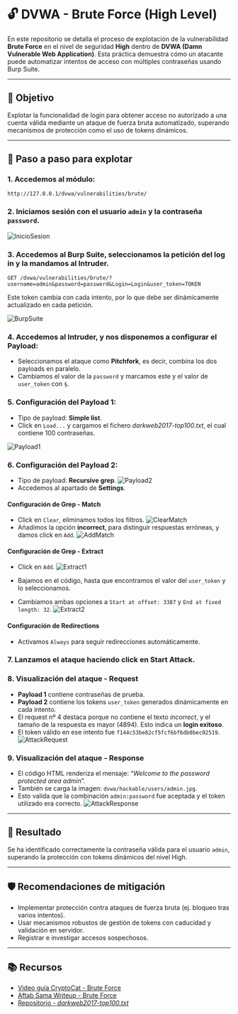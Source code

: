 # 🔓 DVWA - Brute Force (High Level)

En este repositorio se detalla el proceso de explotación de la vulnerabilidad **Brute Force** en el nivel de seguridad **High** dentro de **DVWA (Damn Vulnerable Web Application)**. Esta práctica demuestra cómo un atacante puede automatizar intentos de acceso con múltiples contraseñas usando Burp Suite.

---

## 🎯 Objetivo

Explotar la funcionalidad de login para obtener acceso no autorizado a una cuenta válida mediante un ataque de fuerza bruta automatizado, superando mecanismos de protección como el uso de tokens dinámicos.

---

## 🧪 Paso a paso para explotar

### 1. Accedemos al módulo:
```
http://127.0.0.1/dvwa/vulnerabilities/brute/
```

### 2. Iniciamos sesión con el usuario `admin` y la contraseña `password`. 

![InicioSesion](assets/BF_InicioSesion.png) 

### 3. Accedemos al **Burp Suite**, seleccionamos la petición del log in y la mandamos al **Intruder**.
```
GET /dvwa/vulnerabilities/brute/?username=admin&password=password&Login=Login&user_token=TOKEN
```
Este token cambia con cada intento, por lo que debe ser dinámicamente actualizado en cada petición. 

![BurpSuite](assets/BF_BurpSuite.png) 

### 4. Accedemos al **Intruder**, y nos disponemos a configurar el **Payload**:
 - Seleccionamos el ataque como **Pitchfork**, es decir, combina los dos payloads en paralelo.
 - Cambiamos el valor de la `password` y marcamos este y el valor de `user_token` con `§`.

### 5. Configuración del **Payload 1**: 
 - Tipo de payload: **Simple list**.
 - Click en `Load...` y cargamos el fichero *darkweb2017-top100.txt*, el cual contiene 100 contraseñas.

![Payload1](assets/BF_Payload1.png) 

### 6. Configuración del **Payload 2**: 
 - Tipo de payload: **Recursive grep**.
 ![Payload2](assets/BF_Payload2.png)
 - Accedemos al apartado de **Settings**.

#### **Configuración de Grep - Match**
  - Click en `Clear`, eliminamos todos los filtros.
  ![ClearMatch](assets/BF_ClearMatch.png)
  - Añadimos la opción **incorrect**, para distinguir respuestas erróneas, y damos click en `Add`.
  ![AddMatch](assets/BF_AddMatch.png)

#### **Configuración de Grep - Extract**
  - Click en `Add`.
  ![Extract1](assets/BF_Extract1.png) 
  
  - Bajamos en el código, hasta que encontramos el valor del `user_token` y lo seleccionamos.
  - Cambiamos ambas opciones a `Start at offset: 3387` y `End at fixed length: 32`.
  ![Extract2](assets/BF_Extract2.png) 

#### **Configuración de Redirections**
   - Activamos `Always` para seguir redirecciones automáticamente.

### 7. Lanzamos el ataque haciendo click en **Start Attack**.

### 8. **Visualización del ataque - Request**
 - **Payload 1** contiene contraseñas de prueba.
 - **Payload 2** contiene los tokens `user_token` generados dinámicamente en cada intento.
 - El request nº 4 destaca porque no contiene el texto *incorrect*, y el tamaño de la respuesta es mayor (4894). Esto indica un **login exitoso**.
 - El token válido en ese intento fue `f144c53be82cf5fcf6bf6db0bec02519`.
  ![AttackRequest](assets/BF_AttackRequest.png)

### 9. **Visualización del ataque - Response**
 - El código HTML renderiza el mensaje: “*Welcome to the password protected area admin*”.
 - También se carga la imagen: `dvwa/hackable/users/admin.jpg`.
 - Esto valida que la combinación `admin:password` fue aceptada y el token utilizado era correcto.
  ![AttackResponse](assets/BF_AttackResponse.png)

---

## 📌 Resultado

Se ha identificado correctamente la contraseña válida para el usuario `admin`, superando la protección con tokens dinámicos del nivel High.

---

## 🛡️ Recomendaciones de mitigación

- Implementar protección contra ataques de fuerza bruta (ej. bloqueo tras varios intentos).
- Usar mecanismos robustos de gestión de tokens con caducidad y validación en servidor.
- Registrar e investigar accesos sospechosos.

---

## 📚 Recursos

- [Video guía CryptoCat - Brute Force](https://www.youtube.com/watch?v=SWzxoK6DAE4&list=PLHUKi1UlEgOJLPSFZaFKMoexpM6qhOb4Q&index=2)
- [Aftab Sama Writeup - Brute Force](https://aftabsama.com/writeups/dvwa/brute-force/)
- [Repositorio - *darkweb2017-top100.txt*](https://github.com/noder-ss/my-wordlists/blob/prod1/darkweb2017-top100.txt/)
